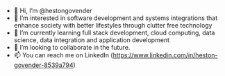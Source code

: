 - 👋 Hi, I’m @hestongovender
- 👀 I’m interested in software development and systems integrations that enhance society with better lifestyles through clutter free technology
- 🌱 I’m currently learning full stack development, cloud computing, data science, data integration and application development
- 💞️ I’m looking to collaborate in the future.
- 📫 You can reach me on LinkedIn (https://www.linkedin.com/in/heston-govender-8539a794)

<!---
hestongovender/hestongovender is a ✨ special ✨ repository because its `README.md` (this file) appears on your GitHub profile.
You can click the Preview link to take a look at your changes.
--->

